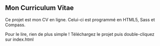 ## Mon Curriculum Vitae

Ce projet est mon CV en ligne.
Celui-ci est programmé en HTML5, Sass et Compass.

Pour le lire, rien de plus simple !
Téléchargez le projet puis double-cliquez sur index.html